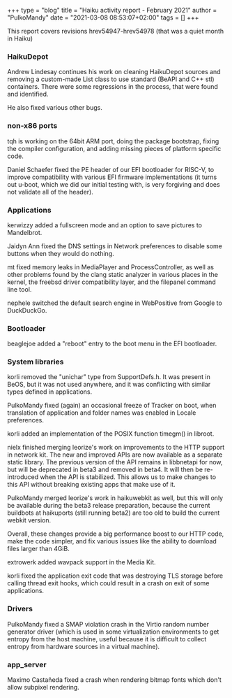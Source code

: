 +++
type = "blog"
title = "Haiku activity report - February 2021"
author = "PulkoMandy"
date = "2021-03-08 08:53:07+02:00"
tags = []
+++

This report covers revisions hrev54947-hrev54978 (that was a quiet month in Haiku)

<h3>HaikuDepot</h3>

Andrew Lindesay continues his work on cleaning HaikuDepot sources and removing
a custom-made List class to use standard (BeAPI and C++ stl) containers. There
were some regressions in the process, that were found and identified.

He also fixed various other bugs.

<h3>non-x86 ports</h3>

tqh is working on the 64bit ARM port, doing the package bootstrap, fixing the
compiler configuration, and adding missing pieces of platform specific code.

Daniel Schaefer fixed the PE header of our EFI bootloader for RISC-V, to
improve compatibility with various EFI firmware implementations (it turns out
u-boot, which we did our initial testing with, is very forgiving and does not
validate all of the header).

<h3>Applications</h3>

kerwizzy added a fullscreen mode and an option to save pictures to Mandelbrot.

Jaidyn Ann fixed the DNS settings in Network preferences to disable some buttons
when they would do nothing.

mt fixed memory leaks in MediaPlayer and ProcessController, as well as other
problems found by the clang static analyzer in various places in the kernel,
the freebsd driver compatibility layer, and the filepanel command line tool.

nephele switched the default search engine in WebPositive from Google to DuckDuckGo.

<h3>Bootloader</h3>

beaglejoe added a "reboot" entry to the boot menu in the EFI bootloader.

<h3>System libraries</h3>

korli removed the "unichar" type from SupportDefs.h. It was present in BeOS,
but it was not used anywhere, and it was conflicting with similar types
defined in applications.

PulkoMandy fixed (again) an occasional freeze of Tracker on boot, when translation
of application and folder names was enabled in Locale preferences.

korli added an implementation of the POSIX function timegm() in libroot.

nielx finished merging leorize's work on improvements to the HTTP support in
network kit. The new and improved APIs are now available as a separate static
library. The previous version of the API remains in libbnetapi for now, but
will be deprecated in beta3 and removed in beta4. It will then be re-introduced
when the API is stabilized. This allows us to make changes to this API without
breaking existing apps that make use of it.

PulkoMandy merged leorize's work in haikuwebkit as well, but this will only be
available during the beta3 release preparation, because the current buildbots
at haikuports (still running beta2) are too old to build the current webkit
version.

Overall, these changes provide a big performance boost to our HTTP code,
make the code simpler, and fix various issues like the ability to download files
larger than 4GiB.

extrowerk added wavpack support in the Media Kit.

korli fixed the application exit code that was destroying TLS storage before
calling thread exit hooks, which could result in a crash on exit of some applications.

<h3>Drivers</h3>

PulkoMandy fixed a SMAP violation crash in the Virtio random number generator
driver (which is used in some virtualization environments to get entropy from
the host machine, useful because it is difficult to collect entropy from hardware
sources in a virtual machine).

<h3>app_server</h3>

Maximo Castañeda fixed a crash when rendering bitmap fonts which don't allow
subpixel rendering.
